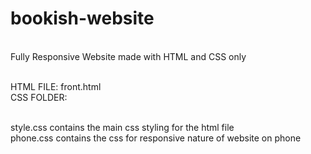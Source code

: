 # bookish-website
<br>Fully Responsive Website made with HTML and CSS only

<br>HTML FILE: front.html
<br>CSS FOLDER:

<br>style.css contains the main css styling for the html file
<br>phone.css contains the css for responsive nature of website on phone
